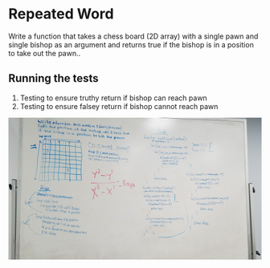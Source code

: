 # Repeated Word

Write a function that takes a chess board (2D array) with a single pawn and single bishop as an argument and returns true if the bishop is in a position to take out the pawn..

## Running the tests

1. Testing to ensure truthy return if bishop can reach pawn
2. Testing to ensure falsey return if bishop cannot reach pawn

![Whiteboarding image](assets/kill-the-pawn.jpg)
